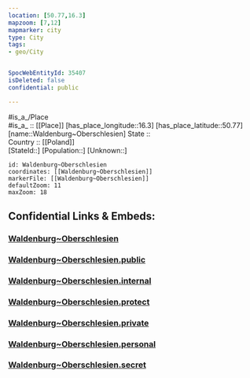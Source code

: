 ```yaml
---
location: [50.77,16.3] 
mapzoom: [7,12] 
mapmarker: city 
type: City
tags:
- geo/City


SpocWebEntityId: 35407
isDeleted: false
confidential: public

---
```

#is_a_/Place  
#is_a_ :: [[Place]] 
[has_place_longitude::16.3] 
[has_place_latitude::50.77] 
[name::Waldenburg~Oberschlesien] 
State ::  
Country :: [[Poland]]  
[StateId::] 
[Population::] 
[Unknown::] 


```leaflet
id: Waldenburg~Oberschlesien
coordinates: [[Waldenburg~Oberschlesien]] 
markerFile: [[Waldenburg~Oberschlesien]] 
defaultZoom: 11 
maxZoom: 18
```


## Confidential Links & Embeds: 

### [Waldenburg~Oberschlesien](/_Standards/Earth/Continent/Europe/Europe~East/Poland/Provinces~Poland/Lower_Silesian/City/Waldenburg~Oberschlesien.md) 

### [Waldenburg~Oberschlesien.public](/_public/Earth/Continent/Europe/Europe~East/Poland/Provinces~Poland/Lower_Silesian/City/Waldenburg~Oberschlesien.public.md) 

### [Waldenburg~Oberschlesien.internal](/_internal/Earth/Continent/Europe/Europe~East/Poland/Provinces~Poland/Lower_Silesian/City/Waldenburg~Oberschlesien.internal.md) 

### [Waldenburg~Oberschlesien.protect](/_protect/Earth/Continent/Europe/Europe~East/Poland/Provinces~Poland/Lower_Silesian/City/Waldenburg~Oberschlesien.protect.md) 

### [Waldenburg~Oberschlesien.private](/_private/Earth/Continent/Europe/Europe~East/Poland/Provinces~Poland/Lower_Silesian/City/Waldenburg~Oberschlesien.private.md) 

### [Waldenburg~Oberschlesien.personal](/_personal/Earth/Continent/Europe/Europe~East/Poland/Provinces~Poland/Lower_Silesian/City/Waldenburg~Oberschlesien.personal.md) 

### [Waldenburg~Oberschlesien.secret](/_secret/Earth/Continent/Europe/Europe~East/Poland/Provinces~Poland/Lower_Silesian/City/Waldenburg~Oberschlesien.secret.md)

